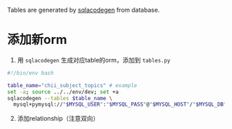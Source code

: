 Tables are generated by [sqlacodegen](https://github.com/agronholm/sqlacodegen) from database.

# 添加新orm

1. 用 `sqlacodegen` 生成对应table的orm，添加到 `tables.py`
  ```bash
  #!/bin/env bash

  table_name="chii_subject_topics" # example
  set -a; source ../../env/dev; set +a
  sqlacodegen --tables $table_name \
    mysql+pymysql://"$MYSQL_USER":"$MYSQL_PASS"@"$MYSQL_HOST"/"$MYSQL_DB"

  ```
2. 添加relationship（注意双向）
